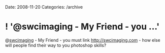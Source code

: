Date: 2008-11-20
Categories: /archive

# ! '@swcimaging - My Friend - you ...'

@<a href="http://twitter.com/swcimaging">swcimaging</a> - My Friend - you must link <a href="http://swcimaging.com" rel="nofollow">http://swcimaging.com</a> - how else will people find their way to you photoshop skills?
